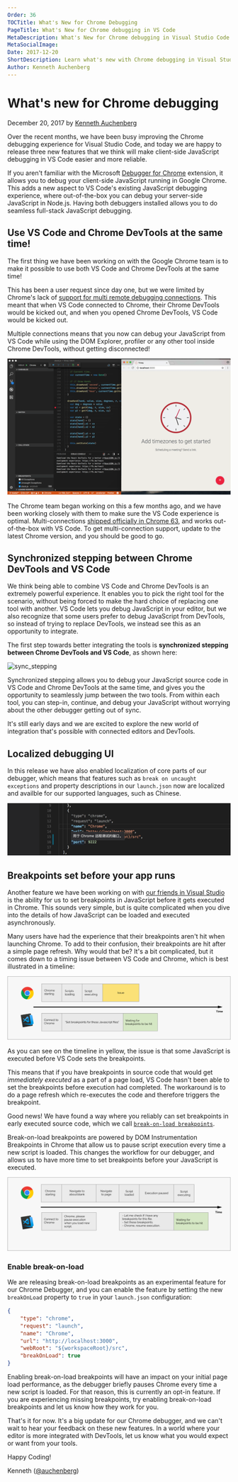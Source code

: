 ```yaml
---
Order: 36
TOCTitle: What's New for Chrome Debugging
PageTitle: What's New for Chrome debugging in VS Code
MetaDescription: What's New for Chrome debugging in Visual Studio Code
MetaSocialImage:
Date: 2017-12-20
ShortDescription: Learn what's new with Chrome debugging in Visual Studio Code
Author: Kenneth Auchenberg
---
```

# What's new for Chrome debugging

December 20, 2017 by [Kenneth Auchenberg](https://twitter.com/auchenberg)

Over the recent months, we have been busy improving the Chrome debugging experience for Visual Studio Code, and today we are happy to release three new features that we think will make client-side JavaScript debugging in VS Code easier and more reliable.

If you aren't familiar with the Microsoft [Debugger for Chrome](https://marketplace.visualstudio.com/items?itemName=msjsdiag.debugger-for-chrome) extension, it allows you to debug your client-side JavaScript running in Google Chrome. This adds a new aspect to VS Code's existing JavaScript debugging experience, where out-of-the-box you can debug your server-side JavaScript in Node.js. Having both debuggers installed allows you to do seamless full-stack JavaScript debugging.

## Use VS Code and Chrome DevTools at the same time!

The first thing we have been working on with the Google Chrome team is to make it possible to use both VS Code and Chrome DevTools at the same time!

This has been a user request since day one, but we were limited by Chrome's lack of [support for multi remote debugging connections](https://bugs.chromium.org/p/chromium/issues/detail?id=129539). This meant that when VS Code connected to Chrome, their Chrome DevTools would be kicked out, and when you opened Chrome DevTools, VS Code would be kicked out.

Multiple connections means that you now can debug your JavaScript from VS Code while using the DOM Explorer, profiler or any other tool inside Chrome DevTools, without getting disconnected!

![chrome_code](code_chrome_devtools.gif)

The Chrome team began working on this a few months ago, and we have been working closely with them to make sure the VS Code experience is optimal. Multi-connections [shipped officially in Chrome 63](https://developers.google.com/web/updates/2017/10/devtools-release-notes#multi-client), and works out-of-the-box with VS Code. To get multi-connection support, update to the latest Chrome version, and you should be good to go.

## Synchronized stepping between Chrome DevTools and VS Code

We think being able to combine VS Code and Chrome DevTools is an extremely powerful experience. It enables you to pick the right tool for the scenario, without being forced to make the hard choice of replacing one tool with another. VS Code lets you debug JavaScript in your editor, but we also recognize that some users prefer to debug JavaScript from DevTools, so instead of trying to replace DevTools, we instead see this as an opportunity to integrate.

The first step towards better integrating the tools is **synchronized stepping between Chrome DevTools and VS Code**, as shown here:

![sync_stepping](sync_stepping.gif)

Synchronized stepping allows you to debug your JavaScript source code in VS Code and Chrome DevTools at the same time, and gives you the opportunity to seamlessly jump between the two tools. From within each tool, you can step-in, continue, and debug your JavaScript without worrying about the other debugger getting out of sync.

It's still early days and we are excited to explore the new world of integration that's possible with connected editors and DevTools.

## Localized debugging UI
In this release we have also enabled localization of core parts of our debugger, which means that features such as `break on uncaught exceptions` and property descriptions in our `launch.json` now are localized and availble for our supported languages, such as Chinese.

![locale1](locale1.png)

## Breakpoints set before your app runs

Another feature we have been working on with [our friends in Visual Studio](https://github.com/Microsoft/vscode-chrome-debug-core/pull/241) is the ability for us to set breakpoints in JavaScript before it gets executed in Chrome. This sounds very simple, but is quite complicated when you dive into the details of how JavaScript can be loaded and executed asynchronously.

Many users have had the experience that their breakpoints aren't hit when launching Chrome. To add to their confusion, their breakpoints are hit after a simple page refresh. Why would that be? It's a bit complicated, but it comes down to a timing issue between VS Code and Chrome, which is best illustrated in a timeline:

![](break_on_load_before.png)

As you can see on the timeline in yellow, the issue is that some JavaScript is executed before VS Code sets the breakpoints.

This means that if you have breakpoints in source code that would get *immediately executed* as a part of a page load, VS Code hasn't been able to set the breakpoints before execution had completed. The workaround is to do a page refresh which re-executes the code and therefore triggers the breakpoint.

Good news! We have found a way where you reliably can set breakpoints in early executed source code, which we call [`break-on-load breakpoints`](https://github.com/Microsoft/vscode-chrome-debug/issues/445).

Break-on-load breakpoints are powered by DOM Instrumentation Breakpoints in Chrome that allow us to pause script execution every time a new script is loaded. This changes the workflow for our debugger, and allows us to have more time to set breakpoints before your JavaScript is executed.

![](break_on_load_after.png)

### Enable break-on-load

We are releasing break-on-load breakpoints as an experimental feature for our Chrome Debugger, and you can enable the feature by setting the new `breakOnLoad` property to `true` in your `launch.json` configuration:

```json
{
    "type": "chrome",
    "request": "launch",
    "name": "Chrome",
    "url": "http://localhost:3000",
    "webRoot": "${workspaceRoot}/src",
    "breakOnLoad": true
}
```

Enabling break-on-load breakpoints will have an impact on your initial page load performance, as the debugger briefly pauses Chrome every time a new script is loaded. For that reason, this is currently an opt-in feature. If you are experiencing missing breakpoints, try enabling break-on-load breakpoints and let us know how they work for you.


That's it for now. It's a big update for our Chrome debugger, and we can't wait to hear your feedback on these new features. In a world where your editor is more integrated with DevTools, let us know what you would expect or want from your tools.

Happy Coding!

Kenneth ([@auchenberg](https://twitter.com/auchenberg))
